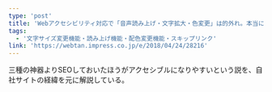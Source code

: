 ```yaml
---
type: 'post'
title: 'Webアクセシビリティ対応で「音声読み上げ・文字拡大・色変更」は的外れ。本当に必要なのはSEO？'
tags:
  - '文字サイズ変更機能・読み上げ機能・配色変更機能・スキップリンク'
link: 'https://webtan.impress.co.jp/e/2018/04/24/28216'
---
```

三種の神器よりSEOしておいたほうがアクセシブルになりやすいという説を、自社サイトの経緯を元に解説している。